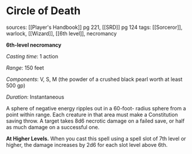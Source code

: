 # Circle of Death
sources: [[Player's Handbook]] pg 221, [[SRD]] pg 124
tags: [[Sorceror]], warlock, [[Wizard]], [[6th level]], necromancy

**6th-level necromancy**

*Casting time*: 1 action

*Range*: 150 feet

*Components*: V, S, M (the powder of a crushed black pearl worth at least 500 gp)

*Duration*: Instantaneous

A sphere of negative energy ripples out in a 60-foot- radius sphere from a point within range. Each creature in that area must make a Constitution saving throw. A target takes 8d6 necrotic damage on a failed save, or half as much damage on a successful one.

**At Higher Levels.** When you cast this spell using a spell slot of 7th level or higher, the damage increases by 2d6 for each slot level above 6th.
